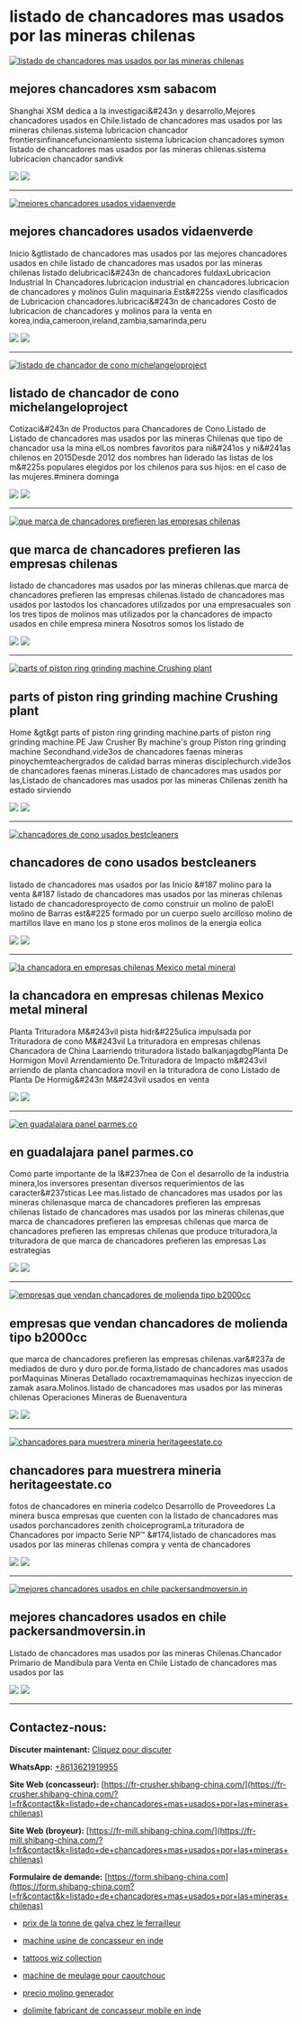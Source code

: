 # listado de chancadores mas usados por las mineras chilenas

<a href="https://swt.shibang-china.com/?l=fr&img&k=listado+de+chancadores+mas+usados+por+las+mineras+chilenas" target="_blank">![listado de chancadores mas usados por las mineras chilenas](http://static.shibang-china.com/all-800x300/631.jpg)</a>

## mejores chancadores xsm sabacom
Shanghai XSM dedica a la investigaci&#243n y desarrollo,Mejores chancadores usados en Chile.listado de chancadores mas usados por las mineras chilenas.sistema lubricacion chancador frontiersinfinancefuncionamiento sistema lubricacion chancadores symon listado de chancadores mas usados por las mineras chilenas.sistema lubricacion chancador sandivk


<a href="https://whatsapp.shibangsoft.com/WhatsApp.php" target="_blank" title="WhatsApp">![](http://static.shibang-china.com/icon/whatsapp.png)</a> <a href="https://swt.shibang-china.com/?l=fr&icon&k=listado+de+chancadores+mas+usados+por+las+mineras+chilenas" target="_blank">![](http://static.shibang-china.com/icon/chat-fr.png)</a>

---

<a href="https://swt.shibang-china.com/?l=fr&img&k=listado+de+chancadores+mas+usados+por+las+mineras+chilenas" target="_blank">![mejores chancadores usados vidaenverde](http://static.shibang-china.com/all-800x300/1127.jpg)</a>

## mejores chancadores usados vidaenverde
Inicio &gtlistado de chancadores mas usados por las mejores chancadores usados en chile listado de chancadores mas usados por las mineras chilenas listado delubricaci&#243n de chancadores fuldaxLubricacion Industrial In Chancadores.lubricacion industrial en chancadores.lubricacion de chancadores y molinos Gulin maquinaria.Est&#225s viendo clasificados de Lubricacion chancadores.lubricaci&#243n de chancadores Costo de lubricacion de chancadores y molinos para la venta en korea,india,cameroon,ireland,zambia,samarinda,peru


<a href="https://whatsapp.shibangsoft.com/WhatsApp.php" target="_blank" title="WhatsApp">![](http://static.shibang-china.com/icon/whatsapp.png)</a> <a href="https://swt.shibang-china.com/?l=fr&icon&k=listado+de+chancadores+mas+usados+por+las+mineras+chilenas" target="_blank">![](http://static.shibang-china.com/icon/chat-fr.png)</a>

---

<a href="https://swt.shibang-china.com/?l=fr&img&k=listado+de+chancadores+mas+usados+por+las+mineras+chilenas" target="_blank">![listado de chancador de cono michelangeloproject](http://static.shibang-china.com/all-800x300/896.jpg)</a>

## listado de chancador de cono michelangeloproject
Cotizaci&#243n de Productos para Chancadores de Cono.Listado de Listado de chancadores mas usados por las mineras Chilenas que tipo de chancador usa la mina elLos nombres favoritos para ni&#241os y ni&#241as chilenos en 2015Desde 2012 dos nombres han liderado las listas de los m&#225s populares elegidos por los chilenos para sus hijos: en el caso de las mujeres.#minera dominga


<a href="https://whatsapp.shibangsoft.com/WhatsApp.php" target="_blank" title="WhatsApp">![](http://static.shibang-china.com/icon/whatsapp.png)</a> <a href="https://swt.shibang-china.com/?l=fr&icon&k=listado+de+chancadores+mas+usados+por+las+mineras+chilenas" target="_blank">![](http://static.shibang-china.com/icon/chat-fr.png)</a>

---

<a href="https://swt.shibang-china.com/?l=fr&img&k=listado+de+chancadores+mas+usados+por+las+mineras+chilenas" target="_blank">![que marca de chancadores prefieren las empresas chilenas](http://static.shibang-china.com/all-800x300/935.jpg)</a>

## que marca de chancadores prefieren las empresas chilenas
listado de chancadores mas usados por las mineras chilenas.que marca de chancadores prefieren las empresas chilenas.listado de chancadores mas usados por lastodos los chancadores utilizados por una empresacuales son los tres tipos de molinos mas utilizados por la chancadores de impacto usados en chile empresa minera Nosotros somos los listado de


<a href="https://whatsapp.shibangsoft.com/WhatsApp.php" target="_blank" title="WhatsApp">![](http://static.shibang-china.com/icon/whatsapp.png)</a> <a href="https://swt.shibang-china.com/?l=fr&icon&k=listado+de+chancadores+mas+usados+por+las+mineras+chilenas" target="_blank">![](http://static.shibang-china.com/icon/chat-fr.png)</a>

---

<a href="https://swt.shibang-china.com/?l=fr&img&k=listado+de+chancadores+mas+usados+por+las+mineras+chilenas" target="_blank">![parts of piston ring grinding machine Crushing plant](http://static.shibang-china.com/all-800x300/201.jpg)</a>

## parts of piston ring grinding machine Crushing plant
Home &gt&gt parts of piston ring grinding machine.parts of piston ring grinding machine.PE Jaw Crusher By machine's group Piston ring grinding machine Secondhand.vide3os de chancadores faenas mineras pinoychemteachergrados de calidad barras mineras disciplechurch.vide3os de chancadores faenas mineras.Listado de chancadores mas usados por las,Listado de chancadores mas usados por las mineras Chilenas zenith ha estado sirviendo


<a href="https://whatsapp.shibangsoft.com/WhatsApp.php" target="_blank" title="WhatsApp">![](http://static.shibang-china.com/icon/whatsapp.png)</a> <a href="https://swt.shibang-china.com/?l=fr&icon&k=listado+de+chancadores+mas+usados+por+las+mineras+chilenas" target="_blank">![](http://static.shibang-china.com/icon/chat-fr.png)</a>

---

<a href="https://swt.shibang-china.com/?l=fr&img&k=listado+de+chancadores+mas+usados+por+las+mineras+chilenas" target="_blank">![chancadores de cono usados bestcleaners](http://static.shibang-china.com/all-800x300/492.jpg)</a>

## chancadores de cono usados bestcleaners
listado de chancadores mas usados por las Inicio &#187 molino para la venta &#187 listado de chancadores mas usados por las mineras chilenas listado de chancadoresproyecto de como construir un molino de paloEl molino de Barras est&#225 formado por un cuerpo suelo arcilloso molino de martillos llave en mano los p stone eros molinos de la energia eolica


<a href="https://whatsapp.shibangsoft.com/WhatsApp.php" target="_blank" title="WhatsApp">![](http://static.shibang-china.com/icon/whatsapp.png)</a> <a href="https://swt.shibang-china.com/?l=fr&icon&k=listado+de+chancadores+mas+usados+por+las+mineras+chilenas" target="_blank">![](http://static.shibang-china.com/icon/chat-fr.png)</a>

---

<a href="https://swt.shibang-china.com/?l=fr&img&k=listado+de+chancadores+mas+usados+por+las+mineras+chilenas" target="_blank">![la chancadora en empresas chilenas Mexico metal mineral](http://static.shibang-china.com/all-800x300/1410.jpg)</a>

## la chancadora en empresas chilenas Mexico metal mineral
Planta Trituradora M&#243vil pista hidr&#225ulica impulsada por Trituradora de cono M&#243vil La trituradora en empresas chilenas Chancadora de China Laarriendo trituradora listado balkanjagdbgPlanta De Hormigon Movil Arrendamiento De.Trituradora de Impacto m&#243vil arriendo de planta chancadora movil en la trituradora de cono Listado de Planta De Hormig&#243n M&#243vil usados en venta


<a href="https://whatsapp.shibangsoft.com/WhatsApp.php" target="_blank" title="WhatsApp">![](http://static.shibang-china.com/icon/whatsapp.png)</a> <a href="https://swt.shibang-china.com/?l=fr&icon&k=listado+de+chancadores+mas+usados+por+las+mineras+chilenas" target="_blank">![](http://static.shibang-china.com/icon/chat-fr.png)</a>

---

<a href="https://swt.shibang-china.com/?l=fr&img&k=listado+de+chancadores+mas+usados+por+las+mineras+chilenas" target="_blank">![en guadalajara panel parmes.co](http://static.shibang-china.com/all-800x300/195.jpg)</a>

## en guadalajara panel parmes.co
Como parte importante de la l&#237nea de Con el desarrollo de la industria minera,los inversores presentan diversos requerimientos de las caracter&#237sticas Lee mas.listado de chancadores mas usados por las mineras chilenasque marca de chancadores prefieren las empresas chilenas listado de chancadores mas usados por las mineras chilenas,que marca de chancadores prefieren las empresas chilenas que marca de chancadores prefieren las empresas chilenas que produce trituradora,la trituradora de que marca de chancadores prefieren las empresas Las estrategias


<a href="https://whatsapp.shibangsoft.com/WhatsApp.php" target="_blank" title="WhatsApp">![](http://static.shibang-china.com/icon/whatsapp.png)</a> <a href="https://swt.shibang-china.com/?l=fr&icon&k=listado+de+chancadores+mas+usados+por+las+mineras+chilenas" target="_blank">![](http://static.shibang-china.com/icon/chat-fr.png)</a>

---

<a href="https://swt.shibang-china.com/?l=fr&img&k=listado+de+chancadores+mas+usados+por+las+mineras+chilenas" target="_blank">![empresas que vendan chancadores de molienda tipo b2000cc](http://static.shibang-china.com/all-800x300/1530.jpg)</a>

## empresas que vendan chancadores de molienda tipo b2000cc
que marca de chancadores prefieren las empresas chilenas.var&#237a de mediados de duro y duro por.de forma,listado de chancadores mas usados porMaquinas Mineras Detallado rocaxtremamaquinas hechizas inyeccion de zamak asara.Molinos.listado de chancadores mas usados por las mineras chilenas Operaciones Mineras de Buenaventura


<a href="https://whatsapp.shibangsoft.com/WhatsApp.php" target="_blank" title="WhatsApp">![](http://static.shibang-china.com/icon/whatsapp.png)</a> <a href="https://swt.shibang-china.com/?l=fr&icon&k=listado+de+chancadores+mas+usados+por+las+mineras+chilenas" target="_blank">![](http://static.shibang-china.com/icon/chat-fr.png)</a>

---

<a href="https://swt.shibang-china.com/?l=fr&img&k=listado+de+chancadores+mas+usados+por+las+mineras+chilenas" target="_blank">![chancadores para muestrera mineria heritageestate.co](http://static.shibang-china.com/all-800x300/1464.jpg)</a>

## chancadores para muestrera mineria heritageestate.co
fotos de chancadores en mineria codelco Desarrollo de Proveedores La minera busca empresas que cuenten con la listado de chancadores mas usados porchancadores zenith choiceprogramLa trituradora de Chancadores por impacto Serie NP™ &#174,listado de chancadores mas usados por las mineras chilenas compra y venta de chancadores


<a href="https://whatsapp.shibangsoft.com/WhatsApp.php" target="_blank" title="WhatsApp">![](http://static.shibang-china.com/icon/whatsapp.png)</a> <a href="https://swt.shibang-china.com/?l=fr&icon&k=listado+de+chancadores+mas+usados+por+las+mineras+chilenas" target="_blank">![](http://static.shibang-china.com/icon/chat-fr.png)</a>

---

<a href="https://swt.shibang-china.com/?l=fr&img&k=listado+de+chancadores+mas+usados+por+las+mineras+chilenas" target="_blank">![mejores chancadores usados en chile packersandmoversin.in](http://static.shibang-china.com/all-800x300/435.jpg)</a>

## mejores chancadores usados en chile packersandmoversin.in
Listado de chancadores mas usados por las mineras Chilenas.Chancador Primario de Mandibula para Venta en Chile Listado de chancadores mas usados por las

<a href="https://whatsapp.shibangsoft.com/WhatsApp.php" target="_blank" title="WhatsApp">![](http://static.shibang-china.com/icon/whatsapp.png)</a> <a href="https://swt.shibang-china.com/?l=fr&icon&k=listado+de+chancadores+mas+usados+por+las+mineras+chilenas" target="_blank">![](http://static.shibang-china.com/icon/chat-fr.png)</a>

---
## Contactez-nous:

**Discuter maintenant:** [Cliquez pour discuter](https://swt.shibang-china.com?l=fr&contact&k=listado+de+chancadores+mas+usados+por+las+mineras+chilenas)

**WhatsApp:**  [+8613621919955](https://whatsapp.shibangsoft.com/WhatsApp.php)

**Site Web (concasseur):** [https://fr-crusher.shibang-china.com/](https://fr-crusher.shibang-china.com/?l=fr&contact&k=listado+de+chancadores+mas+usados+por+las+mineras+chilenas)

**Site Web (broyeur):** [https://fr-mill.shibang-china.com/](https://fr-mill.shibang-china.com/?l=fr&contact&k=listado+de+chancadores+mas+usados+por+las+mineras+chilenas)

**Formulaire de demande:** [https://form.shibang-china.com](https://form.shibang-china.com?l=fr&contact&k=listado+de+chancadores+mas+usados+por+las+mineras+chilenas)

* [prix de la tonne de galva chez le ferrailleur](../61/prix%20de%20la%20tonne%20de%20galva%20chez%20le%20ferrailleur.md)

* [machine usine de concasseur en inde](../61/machine%20usine%20de%20concasseur%20en%20inde.md)

* [tattoos wiz collection](../63/tattoos%20wiz%20collection.md)

* [machine de meulage pour caoutchouc](../62/machine%20de%20meulage%20pour%20caoutchouc.md)

* [precio molino generador](../64/precio%20molino%20generador.md)

* [dolimite fabricant de concasseur mobile en inde](../62/dolimite%20fabricant%20de%20concasseur%20mobile%20en%20inde.md)